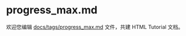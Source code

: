 progress_max.md
===

欢迎您编辑 <a target="__blank" href="https://github.com/jaywcjlove/html-tutorial/blob/main/docs/tags/progress_max.md">docs/tags/progress_max.md</a> 文件，共建 HTML Tutorial 文档。